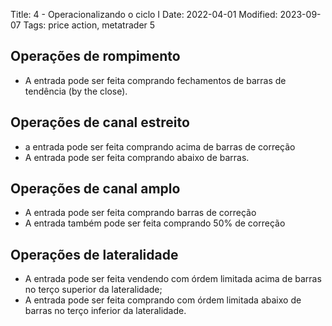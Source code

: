 Title: 4 - Operacionalizando o ciclo I
Date: 2022-04-01
Modified: 2023-09-07
Tags: price action, metatrader 5

## Operações de rompimento

* A entrada pode ser feita comprando fechamentos de barras de tendência (by the close).  

## Operações de canal estreito  

* a entrada pode ser feita comprando acima de barras de correção
* A entrada pode ser feita comprando  abaixo de barras.  

## Operações de canal amplo

* A entrada pode ser feita comprando barras de correção
* A entrada também pode ser feita comprando 50% de correção


## Operações de lateralidade

* A entrada pode ser feita vendendo com órdem limitada acima de barras no terço superior da lateralidade;  
* A entrada pode ser feita comprando com órdem limitada abaixo de barras no terço inferior da lateralidade.  

